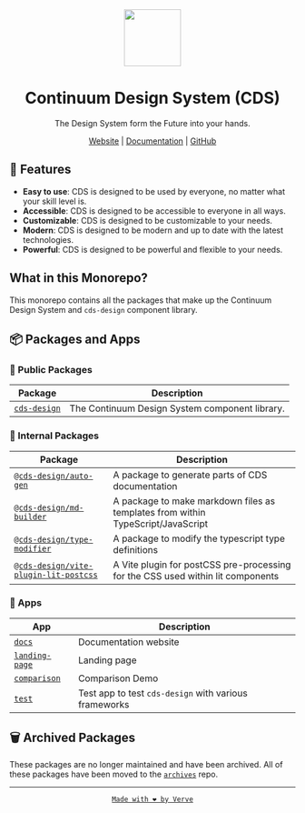 <div align="center">

<img height="100" src="https://cds-design.github.io/favicon.svg" />

# Continuum Design System (CDS)

The Design System form the Future into your hands.

[Website](https://cds-design.github.io) | [Documentation](https://cds-design.github.io/docs) | [GitHub](https://github.com/cds-design)

</div>

## 🚀 Features

- **Easy to use**: CDS is designed to be used by everyone, no matter what your skill level is.
- **Accessible**: CDS is designed to be accessible to everyone in all ways.
- **Customizable**: CDS is designed to be customizable to your needs.
- **Modern**: CDS is designed to be modern and up to date with the latest technologies.
- **Powerful**: CDS is designed to be powerful and flexible to your needs.

## What in this Monorepo?

This monorepo contains all the packages that make up the Continuum Design System and `cds-design` component library.

## 📦 Packages and Apps

### 👐 Public Packages
| Package | Description |
| --- | --- |
| [`cds-design`](https://github.com/cds-design/continuum) | The Continuum Design System component library. |

### 🫣 Internal Packages
| Package | Description |
| --- | --- |
| [`@cds-design/auto-gen`](packages/auto-gen) | A package to generate parts of CDS documentation |
| [`@cds-design/md-builder`](packages/md-builder) | A package to make markdown files as templates from within TypeScript/JavaScript |
| [`@cds-design/type-modifier`](packages/type-modifier) | A package to modify the typescript type definitions |
| [`@cds-design/vite-plugin-lit-postcss`](packages/vite-plugin-lit-postcss) | A Vite plugin for postCSS pre-processing for the CSS used within lit components |

### 📱 Apps

| App | Description |
| --- | --- |
| [`docs`](https://github.com/cds-design/docs) | Documentation website |
| [`landing-page`](https://github.com/cds-design/cds-design.github.io) | Landing page |
| [`comparison`](apps/comparison) | Comparison Demo |
| [`test`](apps/test) | Test app to test `cds-design` with various frameworks |

## 🗑️ Archived Packages

These packages are no longer maintained and have been archived. All of these packages have been moved to the [`archives`](https://github.com/cds-design/archives) repo.

<div align="center">

---

[`Made with ❤️ by Verve`](https://github.com/ve-r-ve)

</div>

